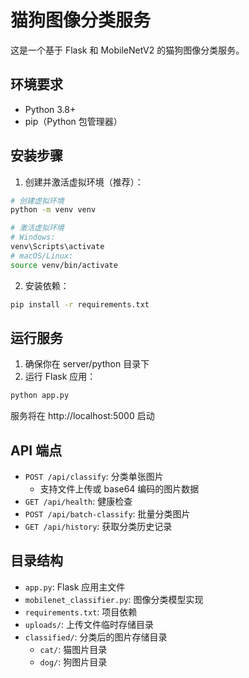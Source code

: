 # 猫狗图像分类服务

这是一个基于 Flask 和 MobileNetV2 的猫狗图像分类服务。

## 环境要求

- Python 3.8+
- pip（Python 包管理器）

## 安装步骤

1. 创建并激活虚拟环境（推荐）：
```bash
# 创建虚拟环境
python -m venv venv

# 激活虚拟环境
# Windows:
venv\Scripts\activate
# macOS/Linux:
source venv/bin/activate
```

2. 安装依赖：
```bash
pip install -r requirements.txt
```

## 运行服务

1. 确保你在 server/python 目录下
2. 运行 Flask 应用：
```bash
python app.py
```

服务将在 http://localhost:5000 启动

## API 端点

- `POST /api/classify`: 分类单张图片
  - 支持文件上传或 base64 编码的图片数据
- `GET /api/health`: 健康检查
- `POST /api/batch-classify`: 批量分类图片
- `GET /api/history`: 获取分类历史记录

## 目录结构

- `app.py`: Flask 应用主文件
- `mobilenet_classifier.py`: 图像分类模型实现
- `requirements.txt`: 项目依赖
- `uploads/`: 上传文件临时存储目录
- `classified/`: 分类后的图片存储目录
  - `cat/`: 猫图片目录
  - `dog/`: 狗图片目录 